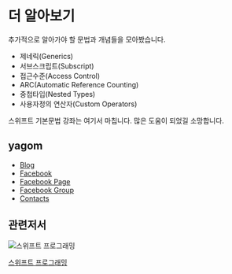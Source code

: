 # 더 알아보기

추가적으로 알아가야 할 문법과 개념들을 모아봤습니다.

* 제네릭(Generics)
* 서브스크립트(Subscript)
* 접근수준(Access Control)
* ARC(Automatic Reference Counting)
* 중첩타입(Nested Types)
* 사용자정의 연산자(Custom Operators)

스위프트 기본문법 강좌는 여기서 마칩니다. 많은 도움이 되었길 소망합니다.


## yagom  

* [Blog](http://blog.yagom.net)
* [Facebook](https://fb.com/yagomsoft)
* [Facebook Page](https://fb.com/yagompage)
* [Facebook Group](https://fb.com/groups/yagom)
* [Contacts](https://yagom.github.io/contacts)

## 관련저서

![스위프트 프로그래밍](http://www.hanbit.co.kr/data/books/B5682208459_l.jpg)

[스위프트 프로그래밍](http://book.naver.com/bookdb/book_detail.nhn?bid=11445773)